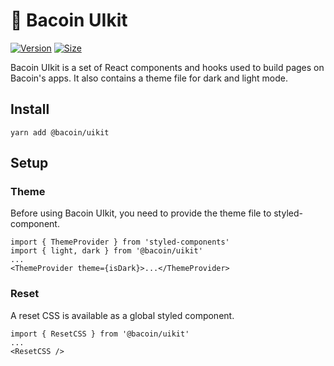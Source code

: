 # 🥞 Bacoin UIkit

[![Version](https://img.shields.io/npm/v/@bacoin/uikit)](https://www.npmjs.com/package/@bacoin/uikit) [![Size](https://img.shields.io/bundlephobia/min/@bacoin/uikit)](https://www.npmjs.com/package/@bacoin/uikit)

Bacoin UIkit is a set of React components and hooks used to build pages on Bacoin's apps. It also contains a theme file for dark and light mode.

## Install

`yarn add @bacoin/uikit`

## Setup

### Theme

Before using Bacoin UIkit, you need to provide the theme file to styled-component.

```
import { ThemeProvider } from 'styled-components'
import { light, dark } from '@bacoin/uikit'
...
<ThemeProvider theme={isDark}>...</ThemeProvider>
```

### Reset

A reset CSS is available as a global styled component.

```
import { ResetCSS } from '@bacoin/uikit'
...
<ResetCSS />
```
